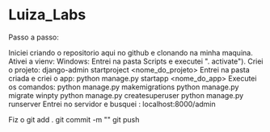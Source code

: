 # Luiza_Labs
Passo a passo:

Iniciei criando o repositorio aqui no github e clonando na minha maquina. 
Ativei a vienv: Windows: Entrei na pasta Scripts e executei ". activate").
Criei o projeto: django-admin startproject <nome_do_projeto>
Entrei na pasta criada e criei o app: python manage.py startapp <nome_do_app>
Executei os comandos: 
python manage.py makemigrations 
python manage.py migrate
winpty python manage.py createsuperuser
python manage.py runserver
Entrei no servidor e busquei : localhost:8000/admin

Fiz o git add .
git commit -m "<mensagem>"
git push
